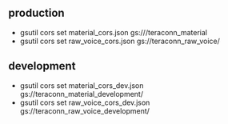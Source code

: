 ## production
- gsutil cors set material_cors.json gs:///teraconn_material
- gsutil cors set raw_voice_cors.json gs://teraconn_raw_voice/

## development
- gsutil cors set material_cors_dev.json gs://teraconn_material_development/
- gsutil cors set raw_voice_cors_dev.json gs://teraconn_raw_voice_development/
